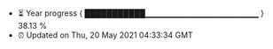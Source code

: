 - ⏳ Year progress { ███████████▁▁▁▁▁▁▁▁▁▁▁▁▁▁▁▁▁▁▁ } 38.13 %
- ⏰ Updated on Thu, 20 May 2021 04:33:34 GMT


